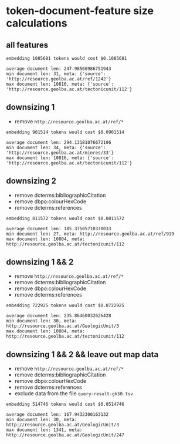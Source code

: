 # token-document-feature size calculations

## all features

```
embedding 1085681 tokens would cost $0.1085681

average document len: 247.98560986751943
min document len: 31, meta: {'source': 'http://resource.geolba.ac.at/ref/1242'}
max document len: 10816, meta: {'source': 'http://resource.geolba.ac.at/tectonicunit/112'}
```

## downsizing 1

- remove `http://resource.geolba.ac.at/ref/*`

```
embedding 901514 tokens would cost $0.0901514

average document len: 294.13181076672106
min document len: 34, meta: {'source': 'http://resource.geolba.ac.at/minres/33'}
max document len: 10816, meta: {'source': 'http://resource.geolba.ac.at/tectonicunit/112'}
```

## downsizing 2

- remove dcterms:bibliographicCitation 
- remove dbpo:colourHexCode
- remove dcterms:references

```
embedding 811572 tokens would cost $0.0811572

average document len: 185.37505710370033
min document len: 27, meta: http://resource.geolba.ac.at/ref/919
max document len: 10804, meta: http://resource.geolba.ac.at/tectonicunit/112
```

## downsizing 1 && 2

- remove `http://resource.geolba.ac.at/ref/*`
- remove dcterms:bibliographicCitation 
- remove dbpo:colourHexCode
- remove dcterms:references

```
embedding 722925 tokens would cost $0.0722925

average document len: 235.86460032626428
min document len: 30, meta: http://resource.geolba.ac.at/GeologicUnit/3
max document len: 10804, meta: http://resource.geolba.ac.at/tectonicunit/112
```

## downsizing 1 && 2 && leave out map data

- remove `http://resource.geolba.ac.at/ref/*`
- remove dcterms:bibliographicCitation 
- remove dbpo:colourHexCode
- remove dcterms:references
- exclude data from the file `query-result-gk50.tsv`

```
embedding 514746 tokens would cost $0.0514746

average document len: 167.9432300163132
min document len: 30, meta: http://resource.geolba.ac.at/GeologicUnit/3
max document len: 1341, meta: http://resource.geolba.ac.at/GeologicUnit/247
```